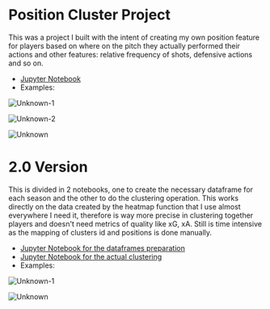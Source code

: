 # Position Cluster Project
This was a project I built with the intent of creating my own position feature for players based on where on the pitch they actually performed their actions and other features: relative frequency of shots, defensive actions and so on.

- [Jupyter Notebook](https://gibranium.github.io/positioncluster/CLUSTERING-POSITIONS.html)
- Examples:
  
![Unknown-1](https://github.com/user-attachments/assets/014dcbe8-e557-423a-a503-9c138d39625a)

![Unknown-2](https://github.com/user-attachments/assets/e0f884a9-ea58-415d-8890-5ee4940c0757)

![Unknown](https://github.com/user-attachments/assets/25d6a967-88bc-4c29-9025-3ecb183d2f8d)

# 2.0 Version
This is divided in 2 notebooks, one to create the necessary dataframe for each season and the other to do the clustering operation.
This works directly on the data created by the heatmap function that I use almost everywhere I need it, therefore is way more precise in clustering together players and doesn't need metrics of quality like xG, xA. Still is time intensive as the mapping of clusters id and positions is done manually. 

- [Jupyter Notebook for the dataframes preparation](https://gibranium.github.io/positioncluster/CLUSTERING-POSITIONS-CREATION.html)
- [Jupyter Notebook for the actual clustering](https://gibranium.github.io/positioncluster/CLUSTERING-POSITIONS_CLUSTERING.html)
- Examples:
  
![Unknown-1](https://github.com/user-attachments/assets/159fd80f-41df-4327-84c9-ccd61db10959)

![Unknown](https://github.com/user-attachments/assets/a6984e61-0b91-4ab1-95bb-3bc0747a519f)

